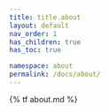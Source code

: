 ```yaml
---
title: title.about
layout: default
nav_order: 1
has_children: true
has_toc: true

namespace: about
permalink: /docs/about/
---
```

{% tf about.md %}